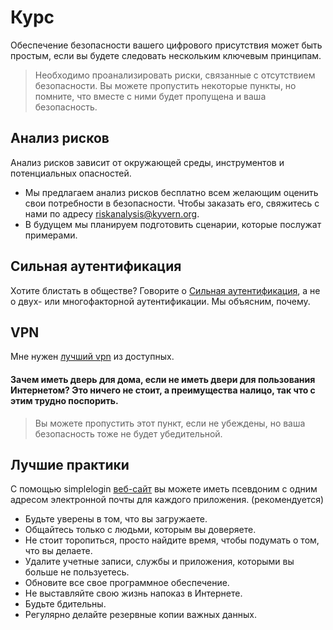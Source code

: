 # Курс
Обеспечение безопасности вашего цифрового присутствия может быть простым, если вы будете следовать нескольким ключевым принципам.
> Необходимо проанализировать риски, связанные с отсутствием безопасности. Вы можете пропустить некоторые пункты, но помните, что вместе с ними будет пропущена и ваша безопасность.
## Анализ рисков
Анализ рисков зависит от окружающей среды, инструментов и потенциальных опасностей.
- Мы предлагаем анализ рисков бесплатно всем желающим оценить свои потребности в безопасности. Чтобы заказать его, свяжитесь с нами по адресу riskanalysis@kyvern.org.
- В будущем мы планируем подготовить сценарии, которые послужат примерами.
## Сильная аутентификация
Хотите блистать в обществе? Говорите о [Сильная аутентификация](https://github.com/kyvernfoundation/kyvern/blob/main/ru/%D0%BA%D1%83%D1%80%D1%81/%D1%81%D1%82%D1%80%D0%BE%D0%B3%D0%B0%D1%8F%D0%B0%D1%83%D1%82%D0%B5%D0%BD%D1%82%D0%B8%D1%84%D0%B8%D0%BA%D0%B0%D1%86%D0%B8%D1%8F.md), а не о двух- или многофакторной аутентификации. Мы объясним, почему.
## VPN
Мне нужен [лучший vpn](https://github.com/kyvernfoundation/kyvern/blob/main/ru/%D0%BA%D1%83%D1%80%D1%81/vpn.md) из доступных.
#### Зачем иметь дверь для дома, если не иметь двери для пользования Интернетом? Это ничего не стоит, а преимущества налицо, так что с этим трудно поспорить.
> Вы можете пропустить этот пункт, если не убеждены, но ваша безопасность тоже не будет убедительной.
## Лучшие практики
С помощью simplelogin [веб-сайт](https://simplelogin.io) вы можете иметь псевдоним с одним адресом электронной почты для каждого приложения. (рекомендуется)
- Будьте уверены в том, что вы загружаете.
- Общайтесь только с людьми, которым вы доверяете.
- Не стоит торопиться, просто найдите время, чтобы подумать о том, что вы делаете.
- Удалите учетные записи, службы и приложения, которыми вы больше не пользуетесь.
- Обновите все свое программное обеспечение.
- Не выставляйте свою жизнь напоказ в Интернете.
- Будьте бдительны.
- Регулярно делайте резервные копии важных данных.
